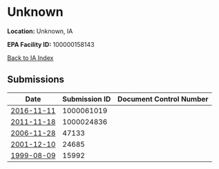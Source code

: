 # Unknown

**Location:** Unknown, IA

**EPA Facility ID:** 100000158143

[Back to IA Index](../../index.md)

## Submissions

| Date | Submission ID | Document Control Number |
|------|--------------|-------------------------|
| [2016-11-11](submissions/1000061019.md) | 1000061019 |  |
| [2011-11-18](submissions/1000024836.md) | 1000024836 |  |
| [2006-11-28](submissions/47133.md) | 47133 |  |
| [2001-12-10](submissions/24685.md) | 24685 |  |
| [1999-08-09](submissions/15992.md) | 15992 |  |
